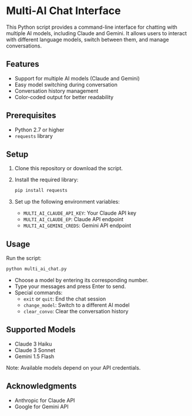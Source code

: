 # Multi-AI Chat Interface

This Python script provides a command-line interface for chatting with multiple AI models, including Claude and Gemini. It allows users to interact with different language models, switch between them, and manage conversations.

## Features

- Support for multiple AI models (Claude and Gemini)
- Easy model switching during conversation
- Conversation history management
- Color-coded output for better readability

## Prerequisites

- Python 2.7 or higher
- `requests` library

## Setup

1. Clone this repository or download the script.
2. Install the required library:
   
   ```sh
   pip install requests
   ```
   
4. Set up the following environment variables:
   - `MULTI_AI_CLAUDE_API_KEY`: Your Claude API key
   - `MULTI_AI_CLAUDE_EP`: Claude API endpoint
   - `MULTI_AI_GEMINI_CREDS`: Gemini API endpoint

## Usage

Run the script:

```sh
python multi_ai_chat.py
```

- Choose a model by entering its corresponding number.
- Type your messages and press Enter to send.
- Special commands:
  - `exit` or `quit`: End the chat session
  - `change_model`: Switch to a different AI model
  - `clear_convo`: Clear the conversation history

## Supported Models

- Claude 3 Haiku
- Claude 3 Sonnet
- Gemini 1.5 Flash

Note: Available models depend on your API credentials.

## Acknowledgments

- Anthropic for Claude API
- Google for Gemini API
